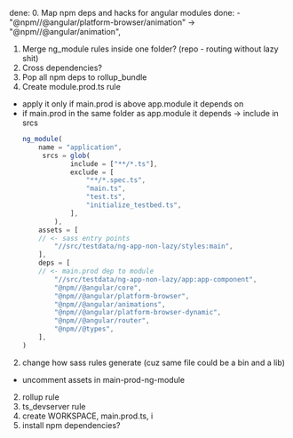 dene: 0. Map npm deps and hacks for angular modules
done: - "@npm//@angular/platform-browser/animation" -> "@npm//@angular/animation",
1. Merge ng_module rules inside one folder? (repo - routing without lazy shit)
2. Cross dependencies?
3. Pop all npm deps to rollup_bundle
1. Create module.prod.ts rule
- apply it only if main.prod is above app.module it depends on
- if main.prod in the same folder as app.module it depends -> include in srcs 
    ```ts
    ng_module(
        name = "application",
         srcs = glob(
                include = ["**/*.ts"],
                exclude = [
                    "**/*.spec.ts",
                    "main.ts",
                    "test.ts",
                    "initialize_testbed.ts",
                ],
            ),
        assets = [
        // <- sass entry points
            "//src/testdata/ng-app-non-lazy/styles:main",
        ],
        deps = [
        // <- main.prod dep to module
            "//src/testdata/ng-app-non-lazy/app:app-component",
            "@npm//@angular/core",
            "@npm//@angular/platform-browser",
            "@npm//@angular/animations",
            "@npm//@angular/platform-browser-dynamic",
            "@npm//@angular/router",
            "@npm//@types",
        ],
    )
    ```
2. change how sass rules generate (cuz same file could be a bin and a lib)
- uncomment assets in main-prod-ng-module 
2. rollup rule
3. ts_devserver rule
4. create WORKSPACE, main.prod.ts, i
5. install npm dependencies?
